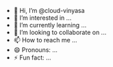 - 👋 Hi, I’m @cloud-vinyasa
- 👀 I’m interested in ...
- 🌱 I’m currently learning ...
- 💞️ I’m looking to collaborate on ...
- 📫 How to reach me ...
- 😄 Pronouns: ...
- ⚡ Fun fact: ...

<!---
cloud-vinyasa/cloud-vinyasa is a ✨ special ✨ repository because its `README.md` (this file) appears on your GitHub profile.
You can click the Preview link to take a look at your changes.
--->
